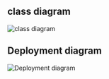 ## class diagram
![class diagram](https://user-images.githubusercontent.com/94280572/142809182-9ac41b24-f826-4a29-b8c6-19c57e04fd13.png)
## Deployment diagram
![Deployment diagram](https://user-images.githubusercontent.com/94280572/142815368-dac0cae6-b729-47d8-8e93-aedbf101e441.png)

